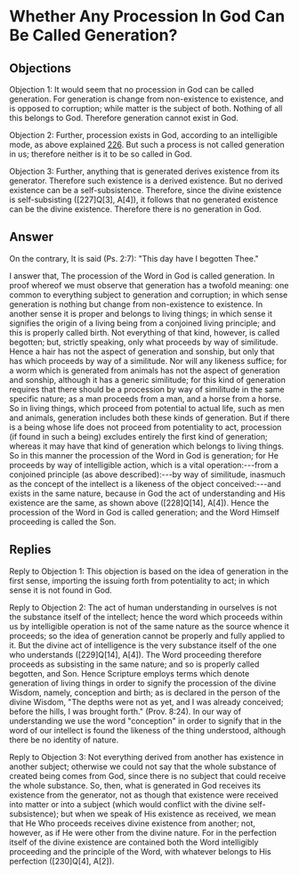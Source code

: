 # Whether Any Procession In God Can Be Called Generation?

## Objections

Objection 1: It would seem that no procession in God can be called generation. For generation is change from non-existence to existence, and is opposed to corruption; while matter is the subject of both. Nothing of all this belongs to God. Therefore generation cannot exist in God.

Objection 2: Further, procession exists in God, according to an intelligible mode, as above explained [226](A[1]). But such a process is not called generation in us; therefore neither is it to be so called in God.

Objection 3: Further, anything that is generated derives existence from its generator. Therefore such existence is a derived existence. But no derived existence can be a self-subsistence. Therefore, since the divine existence is self-subsisting ([227]Q[3], A[4]), it follows that no generated existence can be the divine existence. Therefore there is no generation in God.

## Answer

On the contrary, It is said (Ps. 2:7): "This day have I begotten Thee."

I answer that, The procession of the Word in God is called generation. In proof whereof we must observe that generation has a twofold meaning: one common to everything subject to generation and corruption; in which sense generation is nothing but change from non-existence to existence. In another sense it is proper and belongs to living things; in which sense it signifies the origin of a living being from a conjoined living principle; and this is properly called birth. Not everything of that kind, however, is called begotten; but, strictly speaking, only what proceeds by way of similitude. Hence a hair has not the aspect of generation and sonship, but only that has which proceeds by way of a similitude. Nor will any likeness suffice; for a worm which is generated from animals has not the aspect of generation and sonship, although it has a generic similitude; for this kind of generation requires that there should be a procession by way of similitude in the same specific nature; as a man proceeds from a man, and a horse from a horse. So in living things, which proceed from potential to actual life, such as men and animals, generation includes both these kinds of generation. But if there is a being whose life does not proceed from potentiality to act, procession (if found in such a being) excludes entirely the first kind of generation; whereas it may have that kind of generation which belongs to living things. So in this manner the procession of the Word in God is generation; for He proceeds by way of intelligible action, which is a vital operation:---from a conjoined principle (as above described):---by way of similitude, inasmuch as the concept of the intellect is a likeness of the object conceived:---and exists in the same nature, because in God the act of understanding and His existence are the same, as shown above ([228]Q[14], A[4]). Hence the procession of the Word in God is called generation; and the Word Himself proceeding is called the Son.

## Replies

Reply to Objection 1: This objection is based on the idea of generation in the first sense, importing the issuing forth from potentiality to act; in which sense it is not found in God.

Reply to Objection 2: The act of human understanding in ourselves is not the substance itself of the intellect; hence the word which proceeds within us by intelligible operation is not of the same nature as the source whence it proceeds; so the idea of generation cannot be properly and fully applied to it. But the divine act of intelligence is the very substance itself of the one who understands ([229]Q[14], A[4]). The Word proceeding therefore proceeds as subsisting in the same nature; and so is properly called begotten, and Son. Hence Scripture employs terms which denote generation of living things in order to signify the procession of the divine Wisdom, namely, conception and birth; as is declared in the person of the divine Wisdom, "The depths were not as yet, and I was already conceived; before the hills, I was brought forth." (Prov. 8:24). In our way of understanding we use the word "conception" in order to signify that in the word of our intellect is found the likeness of the thing understood, although there be no identity of nature.

Reply to Objection 3: Not everything derived from another has existence in another subject; otherwise we could not say that the whole substance of created being comes from God, since there is no subject that could receive the whole substance. So, then, what is generated in God receives its existence from the generator, not as though that existence were received into matter or into a subject (which would conflict with the divine self-subsistence); but when we speak of His existence as received, we mean that He Who proceeds receives divine existence from another; not, however, as if He were other from the divine nature. For in the perfection itself of the divine existence are contained both the Word intelligibly proceeding and the principle of the Word, with whatever belongs to His perfection ([230]Q[4], A[2]).